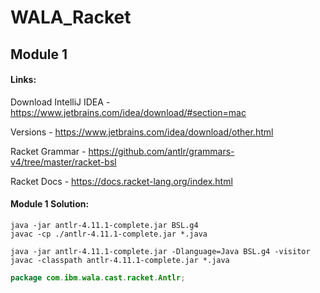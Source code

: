 # WALA_Racket

## Module 1

#### Links:

Download IntelliJ IDEA - https://www.jetbrains.com/idea/download/#section=mac

Versions - https://www.jetbrains.com/idea/download/other.html

Racket Grammar - https://github.com/antlr/grammars-v4/tree/master/racket-bsl

Racket Docs - https://docs.racket-lang.org/index.html

#### Module 1 Solution:
```
java -jar antlr-4.11.1-complete.jar BSL.g4
javac -cp ./antlr-4.11.1-complete.jar *.java

```
```
java -jar antlr-4.11.1-complete.jar -Dlanguage=Java BSL.g4 -visitor
javac -classpath antlr-4.11.1-complete.jar *.java
```
```java
package com.ibm.wala.cast.racket.Antlr;
```
